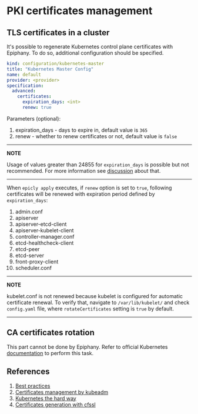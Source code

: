 # PKI certificates management

## TLS certificates in a cluster

It's possible to regenerate Kubernetes control plane certificates with Epiphany.
To do so, additional configuration should be specified.

```yaml
kind: configuration/kubernetes-master
title: "Kubernetes Master Config"
name: default
provider: <provider>
specification:
  advanced:
    certificates:
      expiration_days: <int>
      renew: true
```

Parameters (optional):

1. expiration_days - days to expire in, default value is `365`
2. renew - whether to renew certificates or not, default value is `false`

---
**NOTE**

Usage of values greater than 24855 for `expiration_days` is possible but not recommended.
For more information see [discussion](https://groups.google.com/g/mailing.openssl.users/c/3kK_f0ywCZQ) about that.

---

When `epicly apply` executes, if `renew` option is set to `true`, following certificates will be renewed with expiration period defined by `expiration_days`:

1. admin.conf
2. apiserver
3. apiserver-etcd-client
4. apiserver-kubelet-client
5. controller-manager.conf
6. etcd-healthcheck-client
7. etcd-peer
8. etcd-server
9. front-proxy-client
10. scheduler.conf

---
**NOTE**

kubelet.conf is not renewed because kubelet is configured for automatic certificate renewal.
To verify that, navigate to `/var/lib/kubelet/` and check `config.yaml` file, where `rotateCertificates` setting is `true` by default.

---

## CA certificates rotation

This part cannot be done by Epiphany. Refer to official Kubernetes [documentation](https://kubernetes.io/docs/tasks/tls/manual-rotation-of-ca-certificates/) to perform this task.

## References

1. [Best practices](https://kubernetes.io/docs/setup/best-practices/certificates/)
2. [Certificates management by kubeadm](https://kubernetes.io/docs/tasks/administer-cluster/kubeadm/kubeadm-certs/)
3. [Kubernetes the hard way](https://github.com/kelseyhightower/kubernetes-the-hard-way/blob/master/docs/04-certificate-authority.md)
4. [Certificates generation with cfssl](https://gist.github.com/detiber/81b515df272f5911959e81e39137a8bb)
